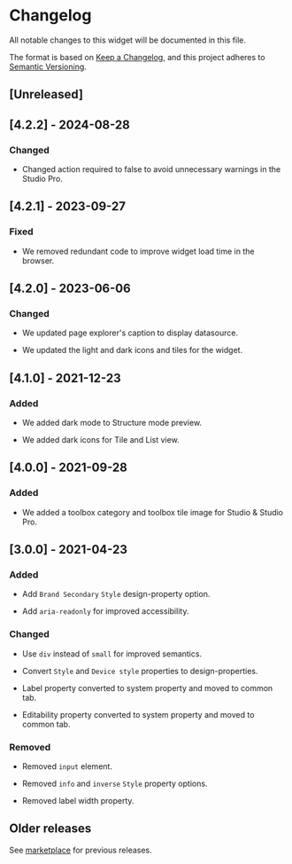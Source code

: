# Changelog

All notable changes to this widget will be documented in this file.

The format is based on [Keep a Changelog](https://keepachangelog.com/en/1.0.0/), and this project adheres to [Semantic Versioning](https://semver.org/spec/v2.0.0.html).

## [Unreleased]

## [4.2.2] - 2024-08-28

### Changed

- Changed action required to false to avoid unnecessary warnings in the Studio Pro.

## [4.2.1] - 2023-09-27

### Fixed

- We removed redundant code to improve widget load time in the browser.

## [4.2.0] - 2023-06-06

### Changed

- We updated page explorer's caption to display datasource.

- We updated the light and dark icons and tiles for the widget.

## [4.1.0] - 2021-12-23

### Added

- We added dark mode to Structure mode preview.

- We added dark icons for Tile and List view.

## [4.0.0] - 2021-09-28

### Added

- We added a toolbox category and toolbox tile image for Studio & Studio Pro.

## [3.0.0] - 2021-04-23

### Added

- Add `Brand Secondary` `Style` design-property option.

- Add `aria-readonly` for improved accessibility.

### Changed

- Use `div` instead of `small` for improved semantics.

- Convert `Style` and `Device style` properties to design-properties.

- Label property converted to system property and moved to common tab.

- Editability property converted to system property and moved to common tab.

### Removed

- Removed `input` element.

- Removed `info` and `inverse` `Style` property options.

- Removed label width property.

## Older releases

See [marketplace](https://marketplace.mendix.com/link/component/50324) for previous releases.
